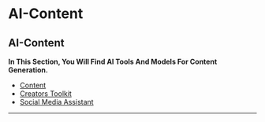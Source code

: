 # AI-Content

## AI-Content

**In This Section, You Will Find AI Tools And Models For Content Generation.**

- [Content](HOME-MTHRFCKR/BOOKMRKS-MTHRFCKR/Ai-Mthrfckr/Content/Content.md)
- [Creators Toolkit](Creators%20Toolkit.md)
- [Social Media Assistant](Social%20Media%20Assistant.md)

---
